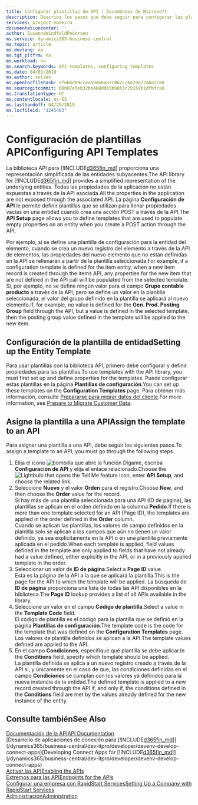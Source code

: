```yaml
---
title: Configurar plantillas de API | Documentos de Microsoft
description: Describa los pasos que debe seguir para configurar las plantillas API para Dynamics 365 Business Central.
services: project-madeira
documentationcenter: ''
author: SusanneWindfeldPedersen
ms.service: dynamics365-business-central
ms.topic: article
ms.devlang: na
ms.tgt_pltfrm: na
ms.workload: na
ms.search.keywords: API templates, configuring templates
ms.date: 04/01/2019
ms.author: solsen
ms.openlocfilehash: ef6b6d89ccea59de6a87c062cc6e29a27abe2c88
ms.sourcegitcommit: 60b87e5eb32bb408dd65b9855c29159b1dfbfca8
ms.translationtype: HT
ms.contentlocale: es-ES
ms.lasthandoff: 04/29/2019
ms.locfileid: "1245483"
---
```

# <a name="configuring-api-templates"></a><span data-ttu-id="1d643-103">Configuración de plantillas API</span><span class="sxs-lookup"><span data-stu-id="1d643-103">Configuring API Templates</span></span>
<span data-ttu-id="1d643-104">La biblioteca API para [!INCLUDE[d365fin_md](includes/d365fin_md.md)] proporciona una representación simplificada de las entidades subyacentes.</span><span class="sxs-lookup"><span data-stu-id="1d643-104">The API library for [!INCLUDE[d365fin_md](includes/d365fin_md.md)] provides a simplified representation of the underlying entities.</span></span> <span data-ttu-id="1d643-105">Todas las propiedades de la aplicación no están expuestas a través de la API asociada.</span><span class="sxs-lookup"><span data-stu-id="1d643-105">All the properties in the application are not exposed through the associated API.</span></span> <span data-ttu-id="1d643-106">La página **Configuración de API** le permite definir plantillas que se utilizan para llenar propiedades vacías en una entidad cuando crea una acción POST a través de la API.</span><span class="sxs-lookup"><span data-stu-id="1d643-106">The **API Setup** page allows you to define templates that are used to populate empty properties on an entity when you create a POST action through the API.</span></span> 

<span data-ttu-id="1d643-107">Por ejemplo, si se define una plantilla de configuración para la entidad del elemento, cuando se crea un nuevo registro del elemento a través de la API de elementos, las propiedades del nuevo elemento que no están definidas en la API se rellenarán a partir de la plantilla seleccionada.</span><span class="sxs-lookup"><span data-stu-id="1d643-107">For example, if a configuration template is defined for the item entity, when a new item record is created through the items API, any properties for the new item that are not defined in the API call will be populated from the selected template.</span></span> <span data-ttu-id="1d643-108">Si, por ejemplo, no se define ningún valor para el campo **Grupo contable producto** a través de la API, pero se define un valor en la plantilla seleccionada, el valor del grupo definido en la plantilla se aplicará al nuevo elemento.</span><span class="sxs-lookup"><span data-stu-id="1d643-108">If, for example, no value is defined for the **Gen. Prod. Posting Group** field through the API, but a value is defined in the selected template, then the posting group value defined in the template will be applied to the new item.</span></span> 

## <a name="setting-up-the-entity-template"></a><span data-ttu-id="1d643-109">Configuración de la plantilla de entidad</span><span class="sxs-lookup"><span data-stu-id="1d643-109">Setting up the Entity Template</span></span>
<span data-ttu-id="1d643-110">Para usar plantillas con la biblioteca API, primero debe configurar y definir propiedades para las plantillas.</span><span class="sxs-lookup"><span data-stu-id="1d643-110">To use templates with the API library, you must first set up and define properties for the templates.</span></span> <span data-ttu-id="1d643-111">Puede configurar estas plantillas en la página **Plantillas de configuración**.</span><span class="sxs-lookup"><span data-stu-id="1d643-111">You can set up these templates on the **Configuration Templates** page.</span></span> <span data-ttu-id="1d643-112">Para obtener más información, consulte [Prepararse para migrar datos del cliente](admin-use-templates-to-prepare-customer-data-for-migration.md).</span><span class="sxs-lookup"><span data-stu-id="1d643-112">For more information, see [Prepare to Migrate Customer Data](admin-use-templates-to-prepare-customer-data-for-migration.md).</span></span> 

## <a name="assign-the-template-to-an-api"></a><span data-ttu-id="1d643-113">Asigne la plantilla a una API</span><span class="sxs-lookup"><span data-stu-id="1d643-113">Assign the template to an API</span></span>

<span data-ttu-id="1d643-114">Para asignar una plantilla a una API, debe seguir los siguientes pasos.</span><span class="sxs-lookup"><span data-stu-id="1d643-114">To assign a template to an API, you must go through the following steps.</span></span>

1. <span data-ttu-id="1d643-115">Elija el icono ![bombilla que abre la función Dígame](media/ui-search/search_small.png "Dígame que desea hacer"), escriba **Configuración de API** y elija el enlace relacionado.</span><span class="sxs-lookup"><span data-stu-id="1d643-115">Choose the ![Lightbulb that opens the Tell Me feature](media/ui-search/search_small.png "Tell me what you want to do") icon, enter **API Setup**, and choose the related link.</span></span>
2. <span data-ttu-id="1d643-116">Seleccione **Nuevo** y el valor **Orden** para el registro.</span><span class="sxs-lookup"><span data-stu-id="1d643-116">Choose **New**, and then choose the **Order** value for the record.</span></span>  
<span data-ttu-id="1d643-117">Si hay más de una plantilla seleccionada para una API (ID de página), las plantillas se aplican en el orden definido en la columna **Pedido**.</span><span class="sxs-lookup"><span data-stu-id="1d643-117">If there is more than one template selected for an API (Page ID), the templates are applied in the order defined in the **Order** column.</span></span>   
<span data-ttu-id="1d643-118">Cuando se aplican las plantillas, los valores de campo definidos en la plantilla solo se aplican a los campos que aún no tienen un valor definido, ya sea explícitamente en la API o en una plantilla previamente aplicada en el pedido.</span><span class="sxs-lookup"><span data-stu-id="1d643-118">When each template is applied, field values defined in the template are only applied to fields that have not already had a value defined, either explicitly in the API, or in a previously applied template in the order.</span></span> 
3. <span data-ttu-id="1d643-119">Seleccionar un valor de **ID de página**.</span><span class="sxs-lookup"><span data-stu-id="1d643-119">Select a **Page ID** value.</span></span>  
<span data-ttu-id="1d643-120">Esta es la página de la API a la que se aplicará la plantilla.</span><span class="sxs-lookup"><span data-stu-id="1d643-120">This is the page for the API to which the template will be applied.</span></span> <span data-ttu-id="1d643-121">La búsqueda de **ID de página** proporciona una lista de todas las API disponibles en la biblioteca.</span><span class="sxs-lookup"><span data-stu-id="1d643-121">The **Page ID** lookup provides a list of all APIs available in the library.</span></span>
4. <span data-ttu-id="1d643-122">Seleccione un valor en el campo **Código de plantilla**.</span><span class="sxs-lookup"><span data-stu-id="1d643-122">Select a value in the **Template Code** field.</span></span>  
<span data-ttu-id="1d643-123">El código de plantilla es el código para la plantilla que se definió en la página **Plantillas de configuración**.</span><span class="sxs-lookup"><span data-stu-id="1d643-123">The template code is the code for the template that was defined on the **Configuration Templates** page.</span></span> <span data-ttu-id="1d643-124">Los valores de plantilla definidos se aplican a la API.</span><span class="sxs-lookup"><span data-stu-id="1d643-124">The template values defined are applied to the API.</span></span> 
5. <span data-ttu-id="1d643-125">En el campo **Condiciones**, especifique qué plantilla se debe aplicar.</span><span class="sxs-lookup"><span data-stu-id="1d643-125">In the **Conditions** field, specify which template should be applied.</span></span>  
<span data-ttu-id="1d643-126">La plantilla definida se aplica a un nuevo registro creado a través de la API si, y únicamente en el caso de que, las condiciones definidas en el campo **Condiciones** se cumplan con los valores ya definidos para la nueva instancia de la entidad.</span><span class="sxs-lookup"><span data-stu-id="1d643-126">The defined template is applied to a new record created through the API if, and only if, the conditions defined in the **Conditions** field are met by the values already defined for the new instance of the entity.</span></span>

## <a name="see-also"></a><span data-ttu-id="1d643-127">Consulte también</span><span class="sxs-lookup"><span data-stu-id="1d643-127">See Also</span></span>
[<span data-ttu-id="1d643-128">Documentación de la API</span><span class="sxs-lookup"><span data-stu-id="1d643-128">API Documentation</span></span>](/dynamics-nav/fin-graph)  
<span data-ttu-id="1d643-129">[Desarrollo de aplicaciones de conexión para [!INCLUDE[d365fin_md](includes/d365fin_md.md)]](/dynamics365/business-central/dev-itpro/developer/devenv-develop-connect-apps)</span><span class="sxs-lookup"><span data-stu-id="1d643-129">[Developing Connect Apps for [!INCLUDE[d365fin_md](includes/d365fin_md.md)]](/dynamics365/business-central/dev-itpro/developer/devenv-develop-connect-apps)</span></span>  
[<span data-ttu-id="1d643-130">Activar las API</span><span class="sxs-lookup"><span data-stu-id="1d643-130">Enabling the APIs</span></span>](/dynamics-nav/enabling-apis-for-dynamics-nav)  
[<span data-ttu-id="1d643-131">Extremos para las API</span><span class="sxs-lookup"><span data-stu-id="1d643-131">Endpoints for the APIs</span></span>](/dynamics-nav/endpoints-apis-for-dynamics)  
[<span data-ttu-id="1d643-132">Configurar una empresa con RapidStart Services</span><span class="sxs-lookup"><span data-stu-id="1d643-132">Setting Up a Company with RapidStart Services</span></span>](admin-set-up-a-company-with-rapidstart.md)  
[<span data-ttu-id="1d643-133">Administración</span><span class="sxs-lookup"><span data-stu-id="1d643-133">Administration</span></span>](admin-setup-and-administration.md)